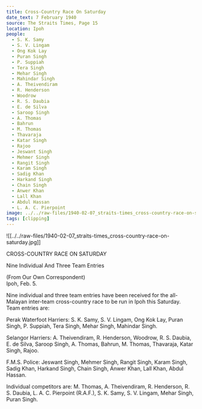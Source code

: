 ```yaml
---
title: Cross-Country Race On Saturday
date_text: 7 February 1940
source: The Straits Times, Page 15
location: Ipoh
people:
  - S. K. Samy
  - S. V. Lingam
  - Ong Kok Lay
  - Puran Singh
  - P. Suppiah
  - Tera Singh
  - Mehar Singh
  - Mahindar Singh
  - A. Theivendiram
  - R. Henderson
  - Woodrow
  - R. S. Daubia
  - E. de Silva
  - Saroop Singh
  - A. Thomas
  - Bahrun
  - M. Thomas
  - Thavaraja
  - Katar Singh
  - Rajoo
  - Jeswant Singh
  - Mehmer Singh
  - Rangit Singh
  - Karam Singh
  - Sadig Khan
  - Harkand Singh
  - Chain Singh
  - Anwer Khan
  - Lall Khan
  - Abdul Hassan
  - L. A. C. Pierpoint
image: ../../raw-files/1940-02-07_straits-times_cross-country-race-on-saturday.jpg
tags: [clipping]
---
```

![[../../raw-files/1940-02-07_straits-times_cross-country-race-on-saturday.jpg]]

CROSS-COUNTRY RACE ON SATURDAY

Nine Individual And Three Team Entries

(From Our Own Correspondent)  
Ipoh, Feb. 5.

Nine individual and three team entries have been received for the all-Malayan inter-team cross-country race to be run in Ipoh this Saturday. Team entries are:

Perak Waterfoot Harriers: S. K. Samy, S. V. Lingam, Ong Kok Lay, Puran Singh, P. Suppiah, Tera Singh, Mehar Singh, Mahindar Singh.

Selangor Harriers: A. Theivendiram, R. Henderson, Woodrow, R. S. Daubia, E. de Silva, Saroop Singh, A. Thomas, Bahrun, M. Thomas, Thavaraja, Katar Singh, Rajoo.

F.M.S. Police: Jeswant Singh, Mehmer Singh, Rangit Singh, Karam Singh, Sadig Khan, Harkand Singh, Chain Singh, Anwer Khan, Lall Khan, Abdul Hassan.

Individual competitors are: M. Thomas, A. Theivendiram, R. Henderson, R. S. Daubia, L. A. C. Pierpoint (R.A.F.), S. K. Samy, S. V. Lingam, Mehar Singh, Puran Singh.